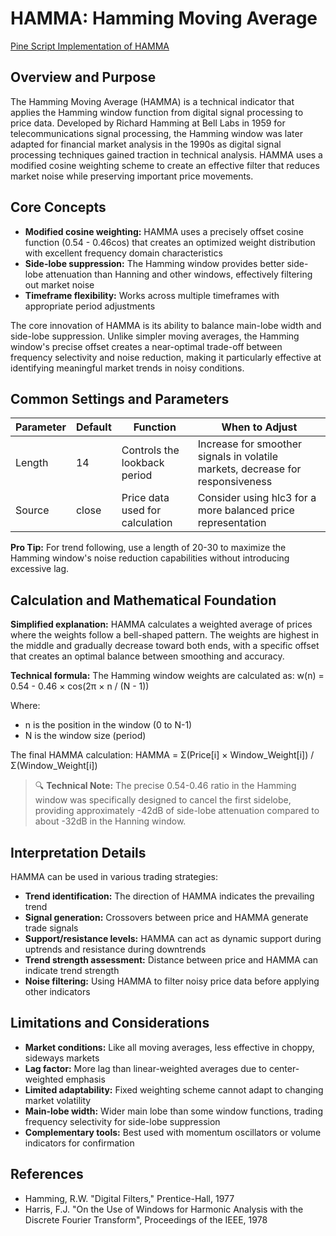 # HAMMA: Hamming Moving Average

[Pine Script Implementation of HAMMA](https://github.com/mihakralj/pinescript/blob/main/indicators/trends_FIR/hamma.pine)

## Overview and Purpose

The Hamming Moving Average (HAMMA) is a technical indicator that applies the Hamming window function from digital signal processing to price data. Developed by Richard Hamming at Bell Labs in 1959 for telecommunications signal processing, the Hamming window was later adapted for financial market analysis in the 1990s as digital signal processing techniques gained traction in technical analysis. HAMMA uses a modified cosine weighting scheme to create an effective filter that reduces market noise while preserving important price movements.

## Core Concepts

* **Modified cosine weighting:** HAMMA uses a precisely offset cosine function (0.54 - 0.46cos) that creates an optimized weight distribution with excellent frequency domain characteristics
* **Side-lobe suppression:** The Hamming window provides better side-lobe attenuation than Hanning and other windows, effectively filtering out market noise
* **Timeframe flexibility:** Works across multiple timeframes with appropriate period adjustments

The core innovation of HAMMA is its ability to balance main-lobe width and side-lobe suppression. Unlike simpler moving averages, the Hamming window's precise offset creates a near-optimal trade-off between frequency selectivity and noise reduction, making it particularly effective at identifying meaningful market trends in noisy conditions.

## Common Settings and Parameters

| Parameter | Default | Function | When to Adjust |
|-----------|---------|----------|---------------|
| Length | 14 | Controls the lookback period | Increase for smoother signals in volatile markets, decrease for responsiveness |
| Source | close | Price data used for calculation | Consider using hlc3 for a more balanced price representation |

**Pro Tip:** For trend following, use a length of 20-30 to maximize the Hamming window's noise reduction capabilities without introducing excessive lag.

## Calculation and Mathematical Foundation

**Simplified explanation:**
HAMMA calculates a weighted average of prices where the weights follow a bell-shaped pattern. The weights are highest in the middle and gradually decrease toward both ends, with a specific offset that creates an optimal balance between smoothing and accuracy.

**Technical formula:**
The Hamming window weights are calculated as:
w(n) = 0.54 - 0.46 × cos(2π × n / (N - 1))

Where:
- n is the position in the window (0 to N-1)
- N is the window size (period)

The final HAMMA calculation: HAMMA = Σ(Price[i] × Window_Weight[i]) / Σ(Window_Weight[i])

> 🔍 **Technical Note:** The precise 0.54-0.46 ratio in the Hamming window was specifically designed to cancel the first sidelobe, providing approximately -42dB of side-lobe attenuation compared to about -32dB in the Hanning window.

## Interpretation Details

HAMMA can be used in various trading strategies:

* **Trend identification:** The direction of HAMMA indicates the prevailing trend
* **Signal generation:** Crossovers between price and HAMMA generate trade signals
* **Support/resistance levels:** HAMMA can act as dynamic support during uptrends and resistance during downtrends
* **Trend strength assessment:** Distance between price and HAMMA can indicate trend strength
* **Noise filtering:** Using HAMMA to filter noisy price data before applying other indicators

## Limitations and Considerations

* **Market conditions:** Like all moving averages, less effective in choppy, sideways markets
* **Lag factor:** More lag than linear-weighted averages due to center-weighted emphasis
* **Limited adaptability:** Fixed weighting scheme cannot adapt to changing market volatility
* **Main-lobe width:** Wider main lobe than some window functions, trading frequency selectivity for side-lobe suppression
* **Complementary tools:** Best used with momentum oscillators or volume indicators for confirmation

## References

* Hamming, R.W. "Digital Filters," Prentice-Hall, 1977
* Harris, F.J. "On the Use of Windows for Harmonic Analysis with the Discrete Fourier Transform", Proceedings of the IEEE, 1978
